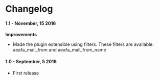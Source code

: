 Changelog
=========

#### 1.1 - November, 15 2016

**Improvements**

- Made the plugin extensible using filters. These filters are available: aeafa_mail_from and aeafa_mail_from_name 


#### 1.0 - September, 5 2016

- First release

